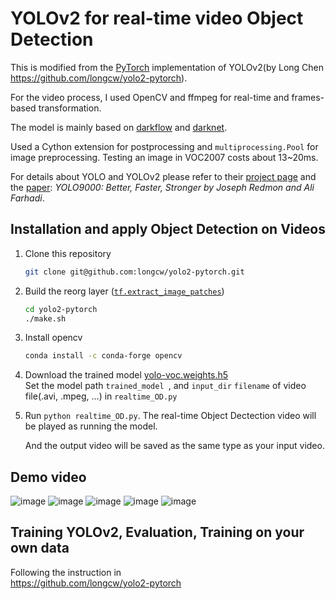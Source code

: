 # YOLOv2 for real-time video Object Detection
This is modified from the [PyTorch](https://github.com/pytorch/pytorch)
implementation of YOLOv2(by Long Chen https://github.com/longcw/yolo2-pytorch).    

For the video process, I used OpenCV and ffmpeg for real-time and frames-based transformation.

The model is mainly based on [darkflow](https://github.com/thtrieu/darkflow)
and [darknet](https://github.com/pjreddie/darknet).

Used a Cython extension for postprocessing and 
`multiprocessing.Pool` for image preprocessing.
Testing an image in VOC2007 costs about 13~20ms.

For details about YOLO and YOLOv2 please refer to their [project page](https://pjreddie.com/darknet/yolo/) 
and the [paper](https://arxiv.org/abs/1612.08242):
*YOLO9000: Better, Faster, Stronger by Joseph Redmon and Ali Farhadi*.

## Installation and apply Object Detection on Videos
1. Clone this repository
    ```bash
    git clone git@github.com:longcw/yolo2-pytorch.git
    ```

2. Build the reorg layer ([`tf.extract_image_patches`](https://www.tensorflow.org/api_docs/python/tf/extract_image_patches))
    ```bash
    cd yolo2-pytorch
    ./make.sh
    ```
3. Install opencv
    ```bash
    conda install -c conda-forge opencv 
    ```

4. Download the trained model [yolo-voc.weights.h5](https://drive.google.com/open?id=0B4pXCfnYmG1WUUdtRHNnLWdaMEU)       
   Set the model path `trained_model `, and `input_dir` `filename` of video file(.avi, .mpeg, ...) in `realtime_OD.py`

5. Run `python realtime_OD.py`. The real-time Object Dectection video will be played as running the model.                   

   And the output video will be saved as the same type as your input video.

## Demo video
![image](https://github.com/judichunt/yolo2-pytorch-realtime-video/blob/master/demo_gif/example.gif)
![image](https://github.com/judichunt/yolo2-pytorch-realtime-video/blob/master/demo_gif/Obj_HomeOffice.gif)
![image](https://github.com/judichunt/yolo2-pytorch-realtime-video/blob/master/demo_gif/Obj_HomeOffice1.gif)
![image](https://github.com/judichunt/yolo2-pytorch-realtime-video/blob/master/demo_gif/Obj_TaipeiStreet.gif)
![image](https://github.com/judichunt/yolo2-pytorch-realtime-video/blob/master/demo_gif/Obj_TaipeiStreet1.gif)

## Training YOLOv2, Evaluation, Training on your own data
Following the instruction in            
https://github.com/longcw/yolo2-pytorch
